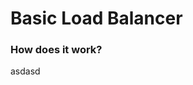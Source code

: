<html>
  <head>
  </head>
  <body>
    <h1>Basic Load Balancer</h1>
    <h3>How does it work?</h3>
    <p>asdasd</p>
  </body>
</html>
